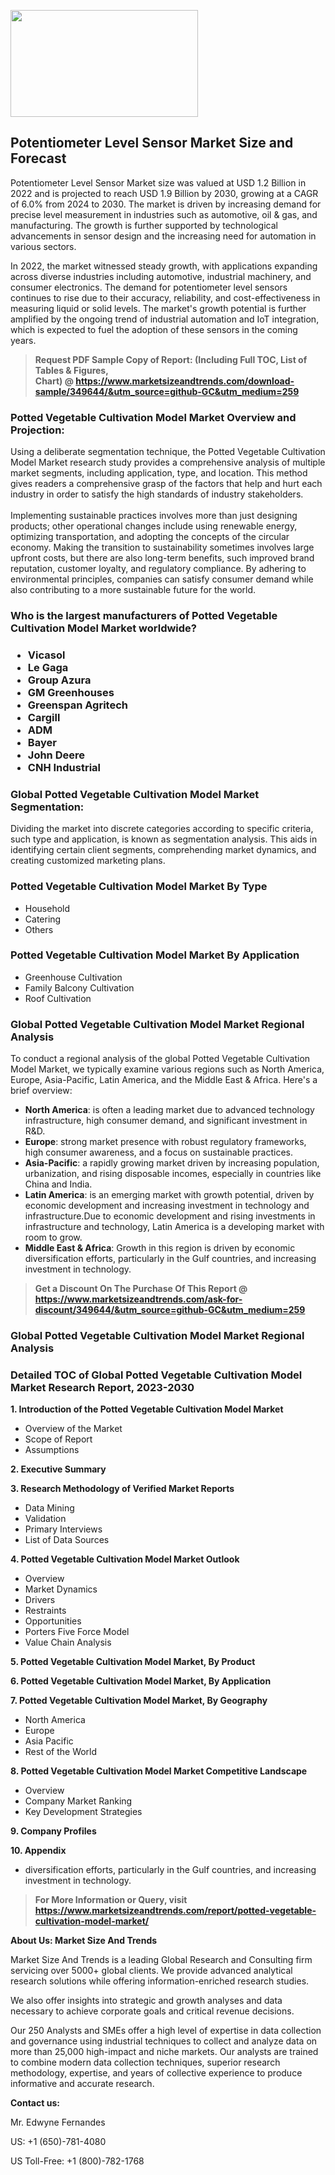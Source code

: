 <p><img class="alignnone size-medium wp-image-20088" src="https://ffe5etoiles.com/wp-content/uploads/2024/12/MST1-300x171.png" alt="" width="300" height="171" /></p><h2>Potentiometer Level Sensor Market Size and Forecast</h2><p>Potentiometer Level Sensor Market size was valued at USD 1.2 Billion in 2022 and is projected to reach USD 1.9 Billion by 2030, growing at a CAGR of 6.0% from 2024 to 2030. The market is driven by increasing demand for precise level measurement in industries such as automotive, oil & gas, and manufacturing. The growth is further supported by technological advancements in sensor design and the increasing need for automation in various sectors.</p><p>In 2022, the market witnessed steady growth, with applications expanding across diverse industries including automotive, industrial machinery, and consumer electronics. The demand for potentiometer level sensors continues to rise due to their accuracy, reliability, and cost-effectiveness in measuring liquid or solid levels. The market's growth potential is further amplified by the ongoing trend of industrial automation and IoT integration, which is expected to fuel the adoption of these sensors in the coming years.</p></p><blockquote id="" class=""><strong>Request PDF Sample Copy of Report: (Including Full TOC, List of Tables &amp; Figures, Chart)&nbsp;@&nbsp;<strong><a href="https://www.marketsizeandtrends.com/download-sample/349644/&utm_source=github-GC&utm_medium=259" target="_blank">https://www.marketsizeandtrends.com/download-sample/349644/&utm_source=github-GC&utm_medium=259</a></strong></strong></blockquote><h3 id="" class="">Potted Vegetable Cultivation Model Market&nbsp;Overview and Projection:</h3><p id="" class="">Using a deliberate segmentation technique, the Potted Vegetable Cultivation Model Market research study provides a comprehensive analysis of multiple market segments, including application, type, and location. This method gives readers a comprehensive grasp of the factors that help and hurt each industry in order to satisfy the high standards of industry stakeholders. <br /> <br />Implementing sustainable practices involves more than just designing products; other operational changes include using renewable energy, optimizing transportation, and adopting the concepts of the circular economy. Making the transition to sustainability sometimes involves large upfront costs, but there are also long-term benefits, such improved brand reputation, customer loyalty, and regulatory compliance. By adhering to environmental principles, companies can satisfy consumer demand while also contributing to a more sustainable future for the world.</p><h3 id="" class="">Who is the largest manufacturers of&nbsp;Potted Vegetable Cultivation Model Market worldwide?</h3><h3 class=""><p><ul><li>Vicasol </li><li> Le Gaga </li><li> Group Azura </li><li> GM Greenhouses </li><li> Greenspan Agritech </li><li> Cargill </li><li> ADM </li><li> Bayer </li><li> John Deere </li><li> CNH Industrial</li></ul></p></h3><h3 id="" class="">Global&nbsp;Potted Vegetable Cultivation Model Market Segmentation:</h3><p id="" class="">Dividing the market into discrete categories according to specific criteria, such type and application, is known as segmentation analysis. This aids in identifying certain client segments, comprehending market dynamics, and creating customized marketing plans.</p><h3 id="" class="">Potted Vegetable Cultivation Model Market&nbsp;By Type</h3><p><p><ul><li>Household</li><li> Catering</li><li> Others</p></li></ul></p></p><h3 id="" class="">Potted Vegetable Cultivation Model Market&nbsp;By Application</h3><p class=""><p><ul><li>Greenhouse Cultivation</li><li> Family Balcony Cultivation</li><li> Roof Cultivation</li></ul></p></p><h3 id="" class="">Global Potted Vegetable Cultivation Model Market Regional Analysis</h3><p id="" class="">To conduct a regional analysis of the global Potted Vegetable Cultivation Model Market, we typically examine various regions such as North America, Europe, Asia-Pacific, Latin America, and the Middle East &amp; Africa. Here's a brief overview:</p><ul><li><strong>North America</strong>: is often a leading market due to advanced technology infrastructure, high consumer demand, and significant investment in R&amp;D.</li><li><strong>Europe</strong>: strong market presence with robust regulatory frameworks, high consumer awareness, and a focus on sustainable practices.</li><li><strong>Asia-Pacific</strong>: a rapidly growing market driven by increasing population, urbanization, and rising disposable incomes, especially in countries like China and India.</li><li><strong>Latin America</strong>: is an emerging market with growth potential, driven by economic development and increasing investment in technology and infrastructure.Due to economic development and rising investments in infrastructure and technology, Latin America is a developing market with room to grow.</li><li><strong>Middle East &amp; Africa</strong>: Growth in this region is driven by economic diversification efforts, particularly in the Gulf countries, and increasing investment in technology.</li></ul><blockquote id="" class=""><strong>Get a Discount On The Purchase Of This Report @ <strong><a href="https://www.marketsizeandtrends.com/ask-for-discount/349644/&utm_source=github-GC&utm_medium=259" target="_blank">https://www.marketsizeandtrends.com/ask-for-discount/349644/&utm_source=github-GC&utm_medium=259</a></strong></strong></blockquote><h3 id="" class="">Global Potted Vegetable Cultivation Model Market Regional Analysis</h3><h3 id="" class="">Detailed TOC of Global Potted Vegetable Cultivation Model Market Research Report, 2023-2030</h3><p id="" class=""><strong>1. Introduction of the Potted Vegetable Cultivation Model Market</strong></p><ul><li>Overview of the Market</li><li>Scope of Report</li><li>Assumptions</li></ul><p id="" class=""><strong>2. Executive Summary</strong></p><p id="" class=""><strong>3. Research Methodology of Verified Market Reports</strong></p><ul><li>Data Mining</li><li>Validation</li><li>Primary Interviews</li><li>List of Data Sources</li></ul><p id="" class=""><strong>4. Potted Vegetable Cultivation Model Market Outlook</strong></p><ul><li>Overview</li><li>Market Dynamics</li><li>Drivers</li><li>Restraints</li><li>Opportunities</li><li>Porters Five Force Model</li><li>Value Chain Analysis</li></ul><p id="" class=""><strong>5. Potted Vegetable Cultivation Model Market, By Product</strong></p><p id="" class=""><strong>6. Potted Vegetable Cultivation Model Market, By Application</strong></p><p id="" class=""><strong>7. Potted Vegetable Cultivation Model Market, By Geography</strong></p><ul><li>North America</li><li>Europe</li><li>Asia Pacific</li><li>Rest of the World</li></ul><p id="" class=""><strong>8. Potted Vegetable Cultivation Model Market Competitive Landscape</strong></p><ul><li>Overview</li><li>Company Market Ranking</li><li>Key Development Strategies</li></ul><p id="" class=""><strong>9. Company Profiles</strong></p><p id="" class=""><strong>10. Appendix</strong></p><ul><li>diversification efforts, particularly in the Gulf countries, and increasing investment in technology.</li></ul><blockquote id="" class=""><strong>For More Information or Query, visit <strong><strong><a href="https://www.marketsizeandtrends.com/report/potted-vegetable-cultivation-model-market/" target="_blank">https://www.marketsizeandtrends.com/report/potted-vegetable-cultivation-model-market/</a></strong></strong></strong></blockquote><p id="" class=""><strong>About Us: Market Size And Trends</strong></p><p id="" class="">Market Size And Trends is a leading Global Research and Consulting firm servicing over 5000+ global clients. We provide advanced analytical research solutions while offering information-enriched research studies.</p><p id="" class="">We also offer insights into strategic and growth analyses and data necessary to achieve corporate goals and critical revenue decisions.</p><p id="" class="">Our 250 Analysts and SMEs offer a high level of expertise in data collection and governance using industrial techniques to collect and analyze data on more than 25,000 high-impact and niche markets. Our analysts are trained to combine modern data collection techniques, superior research methodology, expertise, and years of collective experience to produce informative and accurate research.</p><p id="" class=""><strong>Contact us:</strong></p><p id="" class="">Mr. Edwyne Fernandes</p><p id="" class="">US: +1 (650)-781-4080</p><p id="" class="">US Toll-Free: +1 (800)-782-1768</p>
